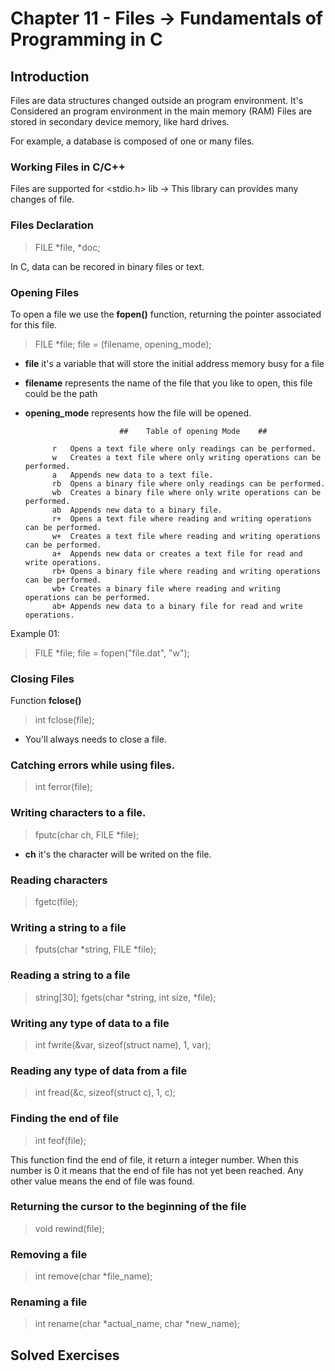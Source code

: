 # Chapter 11 - Files -> Fundamentals of Programming in C 

## Introduction

Files are data structures changed outside an program environment. It's Considered an program environment in the main memory (RAM)
Files are stored in secondary device memory, like hard drives.

For example, a database is composed of one or many files.


### Working Files in C/C++

Files are supported for <stdio.h> lib -> This library can provides many changes of file.

### Files Declaration

> FILE *file, *doc;

In C, data can be recored in binary files or text.


### Opening Files

To open a file we use the  **fopen()** function, returning the pointer associated for this file.

> FILE *file;
> file = (filename, opening_mode);

- **file** it's a variable that will store the initial address memory busy for a file
- **filename** represents the name of the file that you like to open, this file could be the path
- **opening_mode** represents how the file will be opened.

                           ##    Table of opening Mode    ##

            r   Opens a text file where only readings can be performed.
            w   Creates a text file where only writing operations can be performed.
            a   Appends new data to a text file.
            rb  Opens a binary file where only readings can be performed.
            wb  Creates a binary file where only write operations can be performed.
            ab  Appends new data to a binary file.
            r+  Opens a text file where reading and writing operations can be performed.
            w+  Creates a text file where reading and writing operations can be performed.
            a+  Appends new data or creates a text file for read and write operations.
            rb+ Opens a binary file where reading and writing operations can be performed.
            wb+ Creates a binary file where reading and writing operations can be performed.
            ab+ Appends new data to a binary file for read and write operations.


Example 01:

> FILE *file;
> file = fopen("file.dat", "w");


### Closing Files

Function **fclose()**

> int fclose(file);

- You'll always needs to close a file. 

### Catching errors while using files.

> int ferror(file);

### Writing characters to a file.

> fputc(char ch, FILE *file);

- **ch** it's the character will be writed on the file.

### Reading characters 

> fgetc(file);

### Writing a string to a file

> fputs(char *string, FILE *file);

### Reading a string to a file

> string[30];
> fgets(char *string, int size, *file);

### Writing any type of data to a file

> int fwrite(&var, sizeof(struct name), 1, var);

### Reading any type of data from a file

> int fread(&c, sizeof(struct c), 1, c);

### Finding the end of file

> int feof(file);

This function find the end of file, it return a integer number. When this number is 0 it means that the end of file has not yet been reached. Any other value means the end of file was found.

### Returning the cursor to the beginning of the file

> void rewind(file);

### Removing a file

> int remove(char *file_name);

### Renaming a file

> int rename(char *actual_name, char *new_name);


## Solved Exercises

